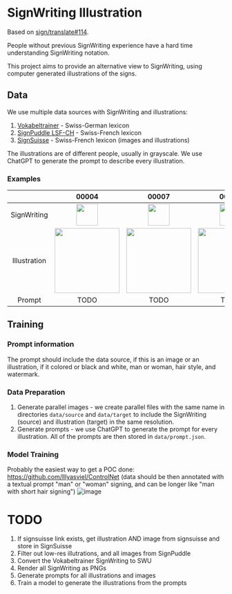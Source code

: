 # SignWriting Illustration

Based on [sign/translate#114](https://github.com/sign/translate/issues/114).

People without previous SignWriting experience have a hard time understanding SignWriting notation.

This project aims to provide an alternative view to SignWriting, using computer generated illustrations of the signs.

## Data

We use multiple data sources with SignWriting and illustrations:

1. [Vokabeltrainer](datasets/Vokabeltrainer/README.md) - Swiss-German lexicon
2. [SignPuddle LSF-CH](datasets/SignPuddle/README.md) - Swiss-French lexicon
2. [SignSuisse](datasets/SignSuisse/README.md) - Swiss-French lexicon (images and illustrations)

The illustrations are of different people, usually in grayscale.
We use ChatGPT to generate the prompt to describe every illustration.

### Examples

|              |                                 00004                                  |                                 00007                                  |                                 00015                                  |
|:------------:|:----------------------------------------------------------------------:|:----------------------------------------------------------------------:|:----------------------------------------------------------------------:|
| SignWriting  |     <img src="data/Vokabeltrainer/glossen/00004.png" width="50px">     |     <img src="data/Vokabeltrainer/glossen/00007.png" width="50px">     |     <img src="data/Vokabeltrainer/glossen/00015.png" width="50px">     |
| Illustration | <img src="data/Vokabeltrainer/illustrations/00004.png" height="150px"> | <img src="data/Vokabeltrainer/illustrations/00007.png" height="150px"> | <img src="data/Vokabeltrainer/illustrations/00015.png" height="150px"> | 
|    Prompt    |                                  TODO                                  |                                  TODO                                  |                                  TODO                                  |

## Training

### Prompt information

The prompt should include the data source, if this is an image or an illustration, if it colored or black and white, man or woman, hair style, and watermark.

### Data Preparation

1. Generate parallel images - we create parallel files with the same name in directories `data/source` and `data/target` to
   include the SignWriting (source) and illustration (target) in the same resolution.
2. Generate prompts - we use ChatGPT to generate the prompt for every illustration. All of the prompts are then stored in `data/prompt.json`.

### Model Training

Probably the easiest way to get a POC done: https://github.com/lllyasviel/ControlNet
(data should be then annotated with a textual prompt "man" or "woman" signing, and can be longer like "man with short
hair signing")
![image](https://github.com/sign/translate/assets/5757359/feaf8708-f157-4e91-8095-a9cbd9e5a51a)

# TODO

1. If signsuisse link exists, get illustration AND image from signsuisse and store in SignSuisse
2. Filter out low-res illutrations, and all images from SignPuddle
3. Convert the Vokabeltrainer SignWriting to SWU
4. Render all SignWriting as PNGs
5. Generate prompts for all illustrations and images
6. Train a model to generate the illustrations from the prompts
